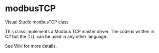 # modbusTCP
Visual Studio modbusTCP class

This class implements a Modbus TCP master driver. The code is written in C# but the DLL can 
be used in any other language. 

See Wiki for more details.
